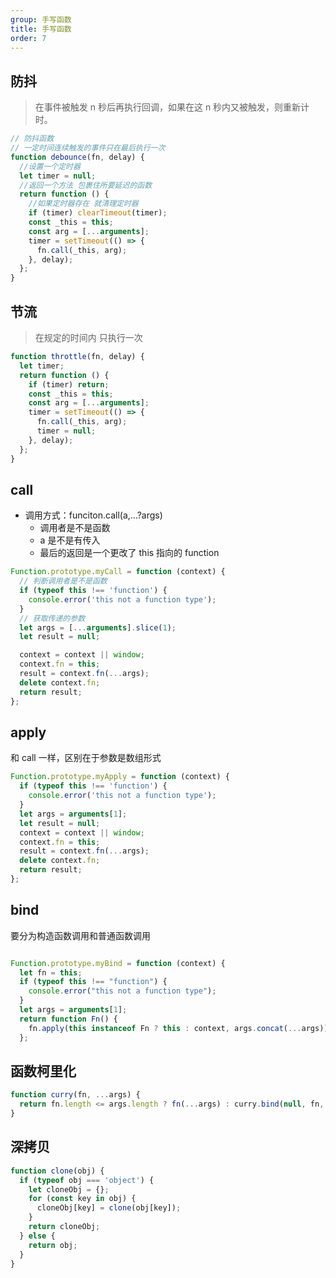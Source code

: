 ```yaml
---
group: 手写函数
title: 手写函数
order: 7
---
```


## 防抖

> 在事件被触发 n 秒后再执行回调，如果在这 n 秒内又被触发，则重新计时。

```js
// 防抖函数
// 一定时间连续触发的事件只在最后执行一次
function debounce(fn, delay) {
  //设置一个定时器
  let timer = null;
  //返回一个方法 包裹住所要延迟的函数
  return function () {
    //如果定时器存在 就清理定时器
    if (timer) clearTimeout(timer);
    const _this = this;
    const arg = [...arguments];
    timer = setTimeout(() => {
      fn.call(_this, arg);
    }, delay);
  };
}
```

## 节流

> 在规定的时间内 只执行一次

```js
function throttle(fn, delay) {
  let timer;
  return function () {
    if (timer) return;
    const _this = this;
    const arg = [...arguments];
    timer = setTimeout(() => {
      fn.call(_this, arg);
      timer = null;
    }, delay);
  };
}
```

## call

- 调用方式：funciton.call(a,...?args)
  - 调用者是不是函数
  - a 是不是有传入
  - 最后的返回是一个更改了 this 指向的 function

```js
Function.prototype.myCall = function (context) {
  // 判断调用者是不是函数
  if (typeof this !== 'function') {
    console.error('this not a function type');
  }
  // 获取传递的参数
  let args = [...arguments].slice(1);
  let result = null;

  context = context || window;
  context.fn = this;
  result = context.fn(...args);
  delete context.fn;
  return result;
};
```

## apply

和 call 一样，区别在于参数是数组形式

```js
Function.prototype.myApply = function (context) {
  if (typeof this !== 'function') {
    console.error('this not a function type');
  }
  let args = arguments[1];
  let result = null;
  context = context || window;
  context.fn = this;
  result = context.fn(...args);
  delete context.fn;
  return result;
};
```

## bind

要分为构造函数调用和普通函数调用

```js

Function.prototype.myBind = function (context) {
  let fn = this;
  if (typeof this !== "function") {
    console.error("this not a function type");
  }
  let args = arguments[1];
  return function Fn() {
    fn.apply(this instanceof Fn ? this : context, args.concat(...args));
  };
```

## 函数柯里化

```js
function curry(fn, ...args) {
  return fn.length <= args.length ? fn(...args) : curry.bind(null, fn, ...args);
}
```

## 深拷贝

```js
function clone(obj) {
  if (typeof obj === 'object') {
    let cloneObj = {};
    for (const key in obj) {
      cloneObj[key] = clone(obj[key]);
    }
    return cloneObj;
  } else {
    return obj;
  }
}
```

